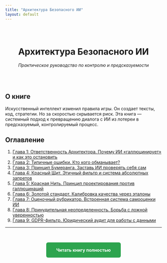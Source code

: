 ```yaml
---
title: "Архитектура Безопасного ИИ"
layout: default
---
```


<div style="text-align: center; margin: 5rem 0;">
  <h1>Архитектура Безопасного ИИ</h1>
  <p><em>Практическое руководство по контролю и предсказуемости</em></p>
</div>

## О книге

Искусственный интеллект изменил правила игры. Он создает тексты, код, стратегии. Но за скоростью скрывается риск. Эта книга — системный подход к превращению диалога с ИИ из лотереи в предсказуемый, контролируемый процесс.

## Оглавление

1. [Глава 1: Ответственность Архитектора. Почему ИИ «галлюцинирует» и как это остановить](book.md#глава-1-ответственность-архитектора-почему-ии-галлюцинирует-и-как-это-остановить)
2. [Глава 2: Типичные ошибки. Кто кого обманывает?](book.md#глава-2-типичные-ошибки-кто-кого-обманывает)
3. [Глава 3: Принцип Бумеранга. Заставь ИИ проверять себя сам](book.md#глава-3-принцип-бумеранга-заставь-ии-проверять-себя-сам)
4. [Глава 4: Красный Щит. Этичный фильтр и система абсолютных запретов](book.md#глава-4-красный-щит-этичный-фильтр-и-система-абсолютных-запретов)
5. [Глава 5: Красная Нить. Принцип проектирования против галлюцинаций](book.md#глава-5-красная-нить-принцип-проектирования-против-галлюцинаций)
6. [Глава 6: Золотой стандарт. Калибровка качества через эталоны](book.md#глава-6-золотой-стандарт-калибровка-качества-через-эталоны)
7. [Глава 7: Оценочный рубрикатор. Встроенная система самооценки ИИ](book.md#глава-7-оценочный-рубрикатор-встроенная-система-самооценки-ии)
8. [Глава 8: Принудительная неопределенность. Борьба с ложной уверенностью](book.md#глава-8-принудительная-неопределенность-борьба-с-ложной-уверенностью)
9. [Глава 9: GDPR-фильтр. Юридический аудит для работы с данными](book.md#глава-9-gdpr-фильтр-юридический-аудит-для-работы-с-данными)

---

<div style="text-align: center; margin-top: 4rem;">
  <a href="book.md" style="background: #2da44e; color: white; padding: 1rem 2rem; text-decoration: none; border-radius: 6px; font-weight: bold;">Читать книгу полностью</a>
</div>
